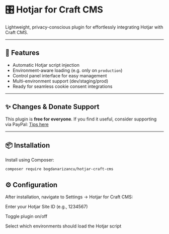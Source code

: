 # 🎛️ Hotjar for Craft CMS

Lightweight, privacy-conscious plugin for effortlessly integrating Hotjar with Craft CMS.

---

## 🚀 Features

- Automatic Hotjar script injection
- Environment-aware loading (e.g. only on `production`)
- Control panel interface for easy management
- Multi-environment support (dev/staging/prod)
- Ready for seamless cookie consent integrations

---

## ✨ Changes & Donate Support

This plugin is **free for everyone**. If you find it useful, consider supporting via PayPal:
[Tips here](https://ko-fi.com/hotjarcraftcms)

---

## 📦 Installation

Install using Composer:

```bash
composer require bogdanarizancu/hotjar-craft-cms
``` 

## ⚙️ Configuration
After installation, navigate to Settings → Hotjar for Craft CMS:

Enter your Hotjar Site ID (e.g., 1234567)

Toggle plugin on/off

Select which environments should load the Hotjar script

